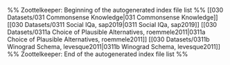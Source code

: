 %% Zoottelkeeper: Beginning of the autogenerated index file list  %%
 [[030 Datasets/031 Commonsense Knowledge|031 Commonsense Knowledge]]
 [[030 Datasets/0311 Social IQa, sap2019|0311 Social IQa, sap2019]]
 [[030 Datasets/0311a  Choice of Plausible Alternatives, roemmele2011|0311a  Choice of Plausible Alternatives, roemmele2011]]
 [[030 Datasets/0311b Winograd Schema, levesque2011|0311b Winograd Schema, levesque2011]]
%% Zoottelkeeper: End of the autogenerated index file list  %%
